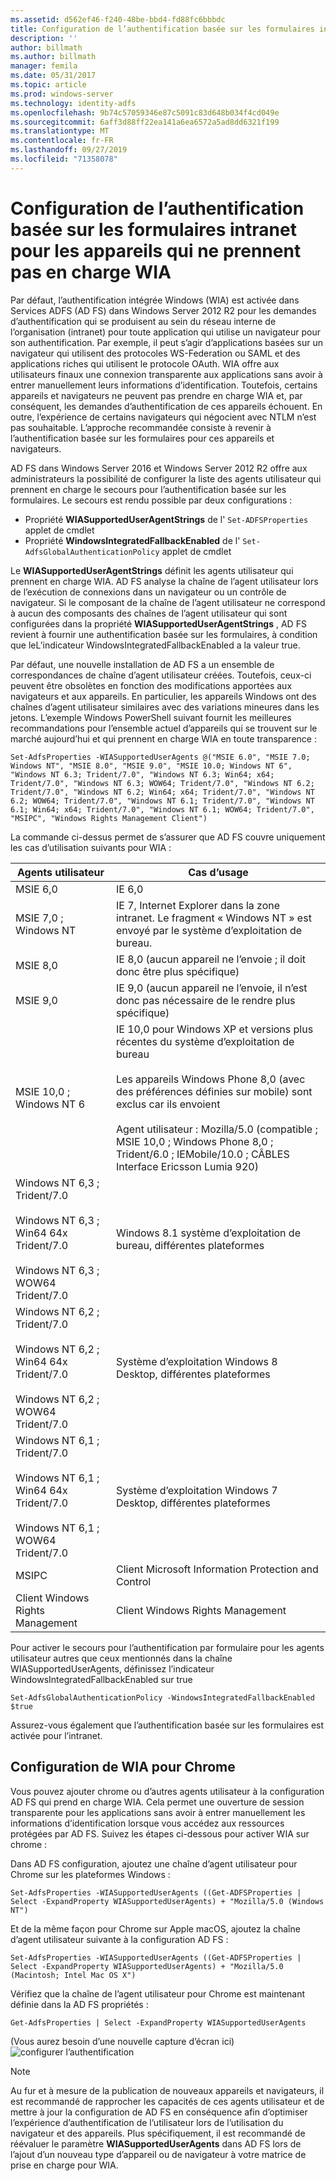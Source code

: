 ```yaml
---
ms.assetid: d562ef46-f240-48be-bbd4-fd88fc6bbbdc
title: Configuration de l’authentification basée sur les formulaires intranet pour les appareils qui ne prennent pas en charge WIA
description: ''
author: billmath
ms.author: billmath
manager: femila
ms.date: 05/31/2017
ms.topic: article
ms.prod: windows-server
ms.technology: identity-adfs
ms.openlocfilehash: 9b74c57059346e87c5091c83d648b034f4cd049e
ms.sourcegitcommit: 6aff3d88ff22ea141a6ea6572a5ad8dd6321f199
ms.translationtype: MT
ms.contentlocale: fr-FR
ms.lasthandoff: 09/27/2019
ms.locfileid: "71358078"
---
```

# <a name="configuring-intranet-forms-based-authentication-for-devices-that-do-not-support-wia"></a>Configuration de l’authentification basée sur les formulaires intranet pour les appareils qui ne prennent pas en charge WIA


Par défaut, l’authentification intégrée Windows (WIA) est activée dans Services ADFS (AD FS) dans Windows Server 2012 R2 pour les demandes d’authentification qui se produisent au sein du réseau interne de l’organisation (intranet) pour toute application qui utilise un navigateur pour son authentification. Par exemple, il peut s’agir d’applications basées sur un navigateur qui utilisent des protocoles WS-Federation ou SAML et des applications riches qui utilisent le protocole OAuth. WIA offre aux utilisateurs finaux une connexion transparente aux applications sans avoir à entrer manuellement leurs informations d’identification. Toutefois, certains appareils et navigateurs ne peuvent pas prendre en charge WIA et, par conséquent, les demandes d’authentification de ces appareils échouent. En outre, l’expérience de certains navigateurs qui négocient avec NTLM n’est pas souhaitable. L’approche recommandée consiste à revenir à l’authentification basée sur les formulaires pour ces appareils et navigateurs.

AD FS dans Windows Server 2016 et Windows Server 2012 R2 offre aux administrateurs la possibilité de configurer la liste des agents utilisateur qui prennent en charge le secours pour l’authentification basée sur les formulaires. Le secours est rendu possible par deux configurations :


- Propriété **WIASupportedUserAgentStrings** de l' `Set-ADFSProperties` applet de cmdlet
- Propriété **WindowsIntegratedFallbackEnabled** de l' `Set-AdfsGlobalAuthenticationPolicy` applet de cmdlet

Le **WIASupportedUserAgentStrings** définit les agents utilisateur qui prennent en charge WIA. AD FS analyse la chaîne de l’agent utilisateur lors de l’exécution de connexions dans un navigateur ou un contrôle de navigateur. Si le composant de la chaîne de l’agent utilisateur ne correspond à aucun des composants des chaînes de l’agent utilisateur qui sont configurées dans la propriété **WIASupportedUserAgentStrings** , AD FS revient à fournir une authentification basée sur les formulaires, à condition que leL’indicateur WindowsIntegratedFallbackEnabled a la valeur true.

Par défaut, une nouvelle installation de AD FS a un ensemble de correspondances de chaîne d’agent utilisateur créées. Toutefois, ceux-ci peuvent être obsolètes en fonction des modifications apportées aux navigateurs et aux appareils. En particulier, les appareils Windows ont des chaînes d’agent utilisateur similaires avec des variations mineures dans les jetons. L’exemple Windows PowerShell suivant fournit les meilleures recommandations pour l’ensemble actuel d’appareils qui se trouvent sur le marché aujourd’hui et qui prennent en charge WIA en toute transparence :

    Set-AdfsProperties -WIASupportedUserAgents @("MSIE 6.0", "MSIE 7.0; Windows NT", "MSIE 8.0", "MSIE 9.0", "MSIE 10.0; Windows NT 6", "Windows NT 6.3; Trident/7.0", "Windows NT 6.3; Win64; x64; Trident/7.0", "Windows NT 6.3; WOW64; Trident/7.0", "Windows NT 6.2; Trident/7.0", "Windows NT 6.2; Win64; x64; Trident/7.0", "Windows NT 6.2; WOW64; Trident/7.0", "Windows NT 6.1; Trident/7.0", "Windows NT 6.1; Win64; x64; Trident/7.0", "Windows NT 6.1; WOW64; Trident/7.0", "MSIPC", "Windows Rights Management Client")

La commande ci-dessus permet de s’assurer que AD FS couvre uniquement les cas d’utilisation suivants pour WIA :

Agents utilisateur|Cas d’usage|
-----|-----|
MSIE 6,0|IE 6,0|
MSIE 7,0 ; Windows NT|IE 7, Internet Explorer dans la zone intranet. Le fragment « Windows NT » est envoyé par le système d’exploitation de bureau.|
MSIE 8,0|IE 8,0 (aucun appareil ne l’envoie ; il doit donc être plus spécifique)|
MSIE 9,0|IE 9,0 (aucun appareil ne l’envoie, il n’est donc pas nécessaire de le rendre plus spécifique)|
MSIE 10,0 ; Windows NT 6|IE 10,0 pour Windows XP et versions plus récentes du système d’exploitation de bureau</br></br>Les appareils Windows Phone 8,0 (avec des préférences définies sur mobile) sont exclus car ils envoient</br></br>Agent utilisateur : Mozilla/5.0 (compatible ; MSIE 10,0 ; Windows Phone 8,0 ; Trident/6.0 ; IEMobile/10.0 ; CÂBLES Interface Ericsson Lumia 920)|
Windows NT 6,3 ; Trident/7.0</br></br>Windows NT 6,3 ; Win64 64x Trident/7.0</br></br>Windows NT 6,3 ; WOW64 Trident/7.0| Windows 8.1 système d’exploitation de bureau, différentes plateformes|
Windows NT 6,2 ; Trident/7.0</br></br>Windows NT 6,2 ; Win64 64x Trident/7.0</br></br>Windows NT 6,2 ; WOW64 Trident/7.0|Système d’exploitation Windows 8 Desktop, différentes plateformes|
Windows NT 6,1 ; Trident/7.0</br></br>Windows NT 6,1 ; Win64 64x Trident/7.0</br></br>Windows NT 6,1 ; WOW64 Trident/7.0|Système d’exploitation Windows 7 Desktop, différentes plateformes|
MSIPC| Client Microsoft Information Protection and Control|
Client Windows Rights Management|Client Windows Rights Management|

Pour activer le secours pour l’authentification par formulaire pour les agents utilisateur autres que ceux mentionnés dans la chaîne WIASupportedUserAgents, définissez l’indicateur WindowsIntegratedFallbackEnabled sur true

    Set-AdfsGlobalAuthenticationPolicy -WindowsIntegratedFallbackEnabled $true

Assurez-vous également que l’authentification basée sur les formulaires est activée pour l’intranet.

## <a name="configuring-wia-for-chrome"></a>Configuration de WIA pour Chrome
Vous pouvez ajouter chrome ou d’autres agents utilisateur à la configuration AD FS qui prend en charge WIA. Cela permet une ouverture de session transparente pour les applications sans avoir à entrer manuellement les informations d’identification lorsque vous accédez aux ressources protégées par AD FS. Suivez les étapes ci-dessous pour activer WIA sur chrome :

Dans AD FS configuration, ajoutez une chaîne d’agent utilisateur pour Chrome sur les plateformes Windows :

    Set-AdfsProperties -WIASupportedUserAgents ((Get-ADFSProperties | Select -ExpandProperty WIASupportedUserAgents) + "Mozilla/5.0 (Windows NT")

Et de la même façon pour Chrome sur Apple macOS, ajoutez la chaîne d’agent utilisateur suivante à la configuration AD FS :

    Set-AdfsProperties -WIASupportedUserAgents ((Get-ADFSProperties | Select -ExpandProperty WIASupportedUserAgents) + "Mozilla/5.0 (Macintosh; Intel Mac OS X")

Vérifiez que la chaîne de l’agent utilisateur pour Chrome est maintenant définie dans la AD FS propriétés :

    Get-AdfsProperties | Select -ExpandProperty WIASupportedUserAgents

(Vous aurez besoin d’une nouvelle capture d’écran ici) ![configurer l’authentification](media/Configure-intranet-forms-based-authentication-for-devices-that-do-not-support-WIA/chrome1.png) 

>[!NOTE]   
> Au fur et à mesure de la publication de nouveaux appareils et navigateurs, il est recommandé de rapprocher les capacités de ces agents utilisateur et de mettre à jour la configuration de AD FS en conséquence afin d’optimiser l’expérience d’authentification de l’utilisateur lors de l’utilisation du navigateur et des appareils. Plus spécifiquement, il est recommandé de réévaluer le paramètre **WIASupportedUserAgents** dans AD FS lors de l’ajout d’un nouveau type d’appareil ou de navigateur à votre matrice de prise en charge pour WIA.


